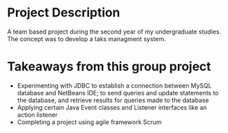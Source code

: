 # Project Description
A team based project during the second year of my undergraduate studies. The concept was to develop a taks managment system.
# Takeaways from this group project
* Experimenting with JDBC to establish a connection between MySQL database and NetBeans IDE; to send queries and update statements to the database, and retrieve results for queries made to the database
* Applying certain Java Event classes and Listener interfaces like an action listener
* Completing a project using agile framework Scrum

